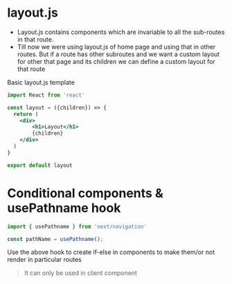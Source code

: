 # layout.js
- Layout.js contains components which are invariable to all the sub-routes in that route.
- Till now we were using layout.js of home page and using that in other routes. But if a route has other subroutes and we want a custom layout for other that page and its children we can define a custom layout for that route

Basic layout.js template
```jsx
import React from 'react'

const layout = ({children}) => {
  return (
    <div>
        <h1>Layout</h1>
        {children}
    </div>
  )
}

export default layout
```

# Conditional components & usePathname hook

```jsx
import { usePathname } from 'next/navigation'

const pathName = usePathname();
```

Use the above hook to create if-else in components to make them/or not render in particular routes
> It can only be used in client component